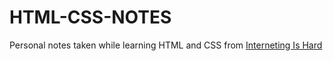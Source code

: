 # HTML-CSS-NOTES
Personal notes taken while learning HTML and CSS from [Interneting Is Hard]([url](https://internetingishard.netlify.app/html-and-css/introduction/))
